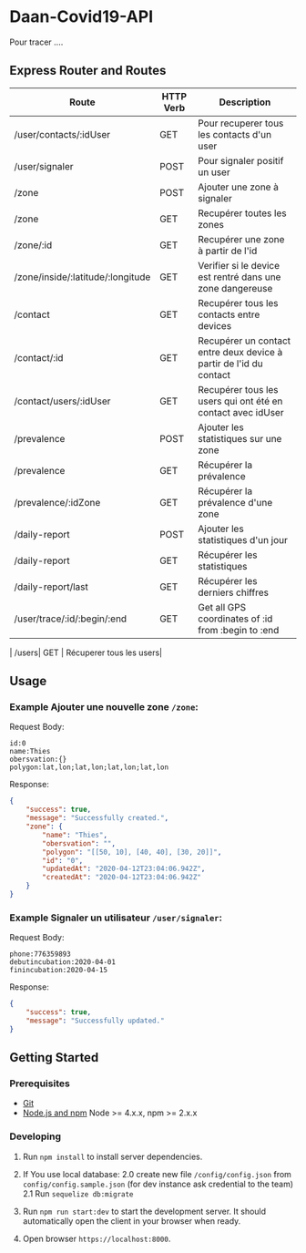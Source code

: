 # Daan-Covid19-API
Pour tracer ....


## Express Router and Routes

| Route           | HTTP Verb   | Description                          |
| --------------- | ---------  | ------------------------------------ |
| /user/contacts/:idUser  | GET  | Pour recuperer tous les contacts d'un user |
| /user/signaler  | POST  | Pour signaler positif un user  |
| /zone      | POST                    | Ajouter une zone à signaler         |
| /zone      | GET                    | Recupérer toutes les zones         |
| /zone/:id      | GET                   | Recupérer une zone à partir de l'id                  |
| /zone/inside/:latitude/:longitude  | GET   | Verifier si le device est rentré dans une zone dangereuse                |
| /contact  | GET  | Recupérer tous les contacts entre devices |
| /contact/:id | GET  | Recupérer un contact entre deux device à partir de l'id du contact |
| /contact/users/:idUser | GET  | Recupérer tous les users qui ont été en contact avec idUser |
| /prevalence | POST                    | Ajouter les statistiques sur une zone                              |
| /prevalence | GET                     | Récupérer la prévalence                                            |
| /prevalence/:idZone | GET             | Récupérer la prévalence d'une zone                                 |
| /daily-report | POST                    | Ajouter les statistiques d'un jour                              |
| /daily-report | GET                     | Récupérer les statistiques                                            |
| /daily-report/last | GET             | Récupérer les derniers chiffres                                |
| /user/trace/:id/:begin/:end | GET             | Get all GPS coordinates of :id from :begin to :end                                 |



| /users| GET | Récuperer tous les users|


## Usage

### Example **Ajouter une nouvelle zone** `/zone`:

Request Body:
```
id:0
name:Thies
obersvation:{}
polygon:lat,lon;lat,lon;lat,lon;lat,lon
```

Response:
```json
{
    "success": true,
    "message": "Successfully created.",
    "zone": {
        "name": "Thies",
        "obersvation": "",
        "polygon": "[[50, 10], [40, 40], [30, 20]]",
        "id": "0",
        "updatedAt": "2020-04-12T23:04:06.942Z",
        "createdAt": "2020-04-12T23:04:06.942Z"
    }
}
```

### Example **Signaler un utilisateur** `/user/signaler`:

Request Body:
```
phone:776359893
debutincubation:2020-04-01
finincubation:2020-04-15
``` 

Response:
```json
{
    "success": true,
    "message": "Successfully updated."
}
```

## Getting Started

### Prerequisites

- [Git](https://git-scm.com/)
- [Node.js and npm](nodejs.org) Node >= 4.x.x, npm >= 2.x.x

### Developing

1. Run `npm install` to install server dependencies.
2. If You use local database:
    2.0 create new file `/config/config.json` from `config/config.sample.json` (for dev instance ask credential to the team)
    2.1 Run `sequelize db:migrate` 
3. Run `npm run start:dev` to start the development server. It should automatically open the client in your browser when ready.

3. Open browser `https://localhost:8000`.




